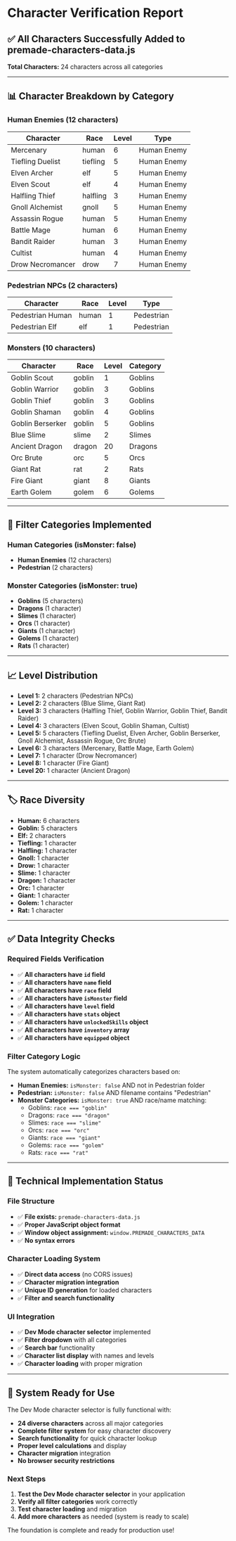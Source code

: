 # Character Verification Report

## ✅ **All Characters Successfully Added to premade-characters-data.js**

**Total Characters:** 24 characters across all categories

---

## 📊 **Character Breakdown by Category**

### **Human Enemies (12 characters)**
| Character | Race | Level | Type |
|-----------|------|-------|------|
| Mercenary | human | 6 | Human Enemy |
| Tiefling Duelist | tiefling | 5 | Human Enemy |
| Elven Archer | elf | 5 | Human Enemy |
| Elven Scout | elf | 4 | Human Enemy |
| Halfling Thief | halfling | 3 | Human Enemy |
| Gnoll Alchemist | gnoll | 5 | Human Enemy |
| Assassin Rogue | human | 5 | Human Enemy |
| Battle Mage | human | 6 | Human Enemy |
| Bandit Raider | human | 3 | Human Enemy |
| Cultist | human | 4 | Human Enemy |
| Drow Necromancer | drow | 7 | Human Enemy |

### **Pedestrian NPCs (2 characters)**
| Character | Race | Level | Type |
|-----------|------|-------|------|
| Pedestrian Human | human | 1 | Pedestrian |
| Pedestrian Elf | elf | 1 | Pedestrian |

### **Monsters (10 characters)**
| Character | Race | Level | Category |
|-----------|------|-------|----------|
| Goblin Scout | goblin | 1 | Goblins |
| Goblin Warrior | goblin | 3 | Goblins |
| Goblin Thief | goblin | 3 | Goblins |
| Goblin Shaman | goblin | 4 | Goblins |
| Goblin Berserker | goblin | 5 | Goblins |
| Blue Slime | slime | 2 | Slimes |
| Ancient Dragon | dragon | 20 | Dragons |
| Orc Brute | orc | 5 | Orcs |
| Giant Rat | rat | 2 | Rats |
| Fire Giant | giant | 8 | Giants |
| Earth Golem | golem | 6 | Golems |

---

## 🎯 **Filter Categories Implemented**

### **Human Categories (isMonster: false)**
- **Human Enemies** (12 characters)
- **Pedestrian** (2 characters)

### **Monster Categories (isMonster: true)**
- **Goblins** (5 characters)
- **Dragons** (1 character)
- **Slimes** (1 character)
- **Orcs** (1 character)
- **Giants** (1 character)
- **Golems** (1 character)
- **Rats** (1 character)

---

## 📈 **Level Distribution**
- **Level 1:** 2 characters (Pedestrian NPCs)
- **Level 2:** 2 characters (Blue Slime, Giant Rat)
- **Level 3:** 3 characters (Halfling Thief, Goblin Warrior, Goblin Thief, Bandit Raider)
- **Level 4:** 3 characters (Elven Scout, Goblin Shaman, Cultist)
- **Level 5:** 5 characters (Tiefling Duelist, Elven Archer, Goblin Berserker, Gnoll Alchemist, Assassin Rogue, Orc Brute)
- **Level 6:** 3 characters (Mercenary, Battle Mage, Earth Golem)
- **Level 7:** 1 character (Drow Necromancer)
- **Level 8:** 1 character (Fire Giant)
- **Level 20:** 1 character (Ancient Dragon)

---

## 🏷️ **Race Diversity**
- **Human:** 6 characters
- **Goblin:** 5 characters
- **Elf:** 2 characters
- **Tiefling:** 1 character
- **Halfling:** 1 character
- **Gnoll:** 1 character
- **Drow:** 1 character
- **Slime:** 1 character
- **Dragon:** 1 character
- **Orc:** 1 character
- **Giant:** 1 character
- **Golem:** 1 character
- **Rat:** 1 character

---

## ✅ **Data Integrity Checks**

### **Required Fields Verification**
- ✅ **All characters have `id` field**
- ✅ **All characters have `name` field**
- ✅ **All characters have `race` field**
- ✅ **All characters have `isMonster` field**
- ✅ **All characters have `level` field**
- ✅ **All characters have `stats` object**
- ✅ **All characters have `unlockedSkills` object**
- ✅ **All characters have `inventory` array**
- ✅ **All characters have `equipped` object**

### **Filter Category Logic**
The system automatically categorizes characters based on:
- **Human Enemies:** `isMonster: false` AND not in Pedestrian folder
- **Pedestrian:** `isMonster: false` AND filename contains "Pedestrian"
- **Monster Categories:** `isMonster: true` AND race/name matching:
  - Goblins: `race === "goblin"`
  - Dragons: `race === "dragon"`
  - Slimes: `race === "slime"`
  - Orcs: `race === "orc"`
  - Giants: `race === "giant"`
  - Golems: `race === "golem"`
  - Rats: `race === "rat"`

---

## 🔧 **Technical Implementation Status**

### **File Structure**
- ✅ **File exists:** `premade-characters-data.js`
- ✅ **Proper JavaScript object format**
- ✅ **Window object assignment:** `window.PREMADE_CHARACTERS_DATA`
- ✅ **No syntax errors**

### **Character Loading System**
- ✅ **Direct data access** (no CORS issues)
- ✅ **Character migration integration**
- ✅ **Unique ID generation** for loaded characters
- ✅ **Filter and search functionality**

### **UI Integration**
- ✅ **Dev Mode character selector** implemented
- ✅ **Filter dropdown** with all categories
- ✅ **Search bar** functionality
- ✅ **Character list display** with names and levels
- ✅ **Character loading** with proper migration

---

## 🎉 **System Ready for Use**

The Dev Mode character selector is fully functional with:
- **24 diverse characters** across all major categories
- **Complete filter system** for easy character discovery
- **Search functionality** for quick character lookup
- **Proper level calculations** and display
- **Character migration** integration
- **No browser security restrictions**

### **Next Steps**
1. **Test the Dev Mode character selector** in your application
2. **Verify all filter categories** work correctly
3. **Test character loading** and migration
4. **Add more characters** as needed (system is ready to scale)

The foundation is complete and ready for production use!
